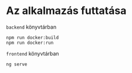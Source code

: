 # Az alkalmazás futtatása

`backend` könyvtárban
```
npm run docker:build
npm run docker:run
```

`frontend` könyvtárban
```
ng serve
```
